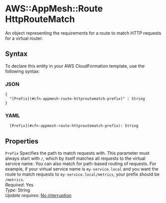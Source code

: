 # AWS::AppMesh::Route HttpRouteMatch<a name="aws-properties-appmesh-route-httproutematch"></a>

An object representing the requirements for a route to match HTTP requests for a virtual router\.

## Syntax<a name="aws-properties-appmesh-route-httproutematch-syntax"></a>

To declare this entity in your AWS CloudFormation template, use the following syntax:

### JSON<a name="aws-properties-appmesh-route-httproutematch-syntax.json"></a>

```
{
  "[Prefix](#cfn-appmesh-route-httproutematch-prefix)" : String
}
```

### YAML<a name="aws-properties-appmesh-route-httproutematch-syntax.yaml"></a>

```
  [Prefix](#cfn-appmesh-route-httproutematch-prefix): String
```

## Properties<a name="aws-properties-appmesh-route-httproutematch-properties"></a>

`Prefix`  <a name="cfn-appmesh-route-httproutematch-prefix"></a>
Specifies the path to match requests with\. This parameter must always start with `/`, which by itself matches all requests to the virtual service name\. You can also match for path\-based routing of requests\. For example, if your virtual service name is `my-service.local` and you want the route to match requests to `my-service.local/metrics`, your prefix should be `/metrics`\.  
*Required*: Yes  
*Type*: String  
*Update requires*: [No interruption](https://docs.aws.amazon.com/AWSCloudFormation/latest/UserGuide/using-cfn-updating-stacks-update-behaviors.html#update-no-interrupt)